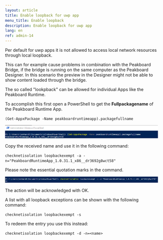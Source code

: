 ```yaml
---
layout: article
title: Enable loopback for uwp app
menu_title: Enable loopback
description: Enable loopback for uwp app
lang: en
ref: admin-14
---
```


Per default for uwp apps it is not allowed to access local network resources through local loopback.

This can for example cause problems in combination with the Peakboard Bridge, if the bridge is running on the same computer as the Peakboard Designer.
In this scenario the preview in the Designer might not be able to show content loaded through the bridge.

The so called "lookpback" can be allowed for individual Apps like the Peakboard Runtime.

To accomplish this first open a PowerShell to get the __Fullpackagename__ of the Peakboard Runtime App.

`(Get-AppxPackage -Name peakboardruntimeapp).packagefullname`

![01-get-packagefullname](/assets/images/admin/loopback/01-get-packagefullname.png)

Copy the received name and use it in the following command:

`checknetisolation loopbackexempt -a -n="PeakboardRuntimeApp_1.0.31.1_x86__dr3692g8wct58"`

Please note the essential quotation marks in the command.

![02-add-loopback-exception](/assets/images/admin/loopback/02-add-loopback-exception.png)

The action will be acknowledged with OK.

A list with all loopback exceptions can be shown with the following command:

`checknetisolation loopbackexempt -s`

To redeem the entry you use this instead:

`checknetisolation loopbackexempt -d -n=<name>`